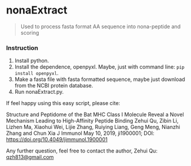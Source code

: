 # nonaExtract

> Used to process fasta format AA sequence into nona-peptide and scoring

### Instruction

1. Install python.
2. Install the dependence, openpyxl. Maybe, just with command line: `pip install openpyxl`.
3. Make a fasta file with fasta formatted sequence, maybe just download from the NCBI protein database.
4. Run nonaExtract.py.

If feel happy using this easy script, please cite: 

Structure and Peptidome of the Bat MHC Class I Molecule Reveal a Novel Mechanism Leading to High-Affinity Peptide Binding
Zehui Qu, Zibin Li, Lizhen Ma, Xiaohui Wei, Lijie Zhang, Ruiying Liang, Geng Meng, Nianzhi Zhang and Chun Xia
J Immunol May 10, 2019, ji1900001; DOI: https://doi.org/10.4049/jimmunol.1900001

Any further question, feel free to contact the author, Zehui Qu: qzh813@gmail.com
